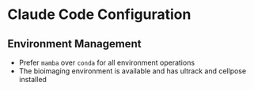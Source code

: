 # Claude Code Configuration

## Environment Management
- Prefer `mamba` over `conda` for all environment operations
- The bioimaging environment is available and has ultrack and cellpose installed
